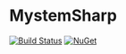 # MystemSharp

[![Build Status](https://travis-ci.org/denis-ivanov/MystemSharp.svg?branch=master&style=flat-square)](https://travis-ci.org/denis-ivanov/MystemSharp)
[![NuGet](http://img.shields.io/nuget/v/MyStemSharp.svg)](https://www.nuget.org/packages/MyStemSharp/)
